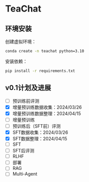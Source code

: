 # TeaChat

## 环境安装

创建虚拟环境：

```bash
conda create -n teachat python=3.10
```

安装依赖：

```bash
pip install -r requirements.txt
```

## v0.1计划及进展

* [ ] 预训练前评测
* [x] 增量预训练数据收集：2024/03/26
* [x] 增量预训练数据整理：2024/04/15
* [ ] 增量预训练
* [ ] 预训练后（SFT前）评测
* [x] SFT数据收集：2024/03/26
* [x] SFT数据整理：2024/04/15
* [ ] SFT
* [ ] SFT后评测
* [ ] RLHF
* [ ] 部署
* [ ] RAG
* [ ] Multi-Agent
